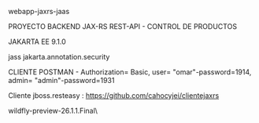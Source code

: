webapp-jaxrs-jaas

PROYECTO BACKEND JAX-RS REST-API - CONTROL DE PRODUCTOS

JAKARTA EE 9.1.0

jass jakarta.annotation.security

CLIENTE POSTMAN - Authorization= Basic, user= "omar"-password=1914, admin= "admin"-password=1931

Cliente jboss.resteasy  : https://github.com/cahocyjei/clientejaxrs

wildfly-preview-26.1.1.Final\ 

